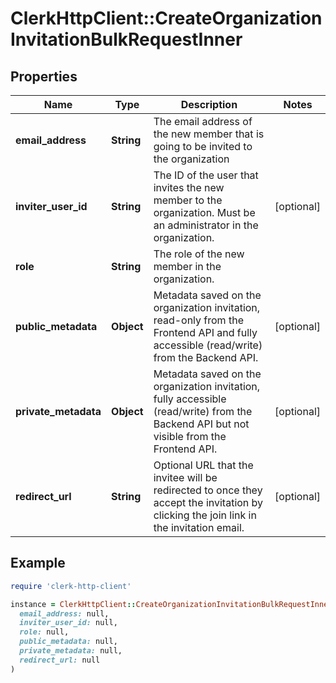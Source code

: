# ClerkHttpClient::CreateOrganizationInvitationBulkRequestInner

## Properties

| Name | Type | Description | Notes |
| ---- | ---- | ----------- | ----- |
| **email_address** | **String** | The email address of the new member that is going to be invited to the organization |  |
| **inviter_user_id** | **String** | The ID of the user that invites the new member to the organization. Must be an administrator in the organization. | [optional] |
| **role** | **String** | The role of the new member in the organization. |  |
| **public_metadata** | **Object** | Metadata saved on the organization invitation, read-only from the Frontend API and fully accessible (read/write) from the Backend API. | [optional] |
| **private_metadata** | **Object** | Metadata saved on the organization invitation, fully accessible (read/write) from the Backend API but not visible from the Frontend API. | [optional] |
| **redirect_url** | **String** | Optional URL that the invitee will be redirected to once they accept the invitation by clicking the join link in the invitation email. | [optional] |

## Example

```ruby
require 'clerk-http-client'

instance = ClerkHttpClient::CreateOrganizationInvitationBulkRequestInner.new(
  email_address: null,
  inviter_user_id: null,
  role: null,
  public_metadata: null,
  private_metadata: null,
  redirect_url: null
)
```

